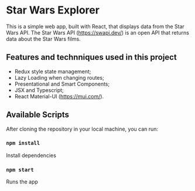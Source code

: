 # Star Wars Explorer

This is a simple web app, built with React, that displays data from the Star Wars API. The Star Wars API (https://swapi.dev/) is an open API that returns data about the Star Wars films.


## Features and technniques used in this project

- Redux style state management;
- Lazy Loading when changing routes;
- Presentational and Smart Components;
- JSX and Typescript;
- React Material-UI (https://mui.com/).


## Available Scripts

After cloning the repository in your local machine, you can run:

### `npm install`

Install dependencies

### `npm start`

Runs the app
